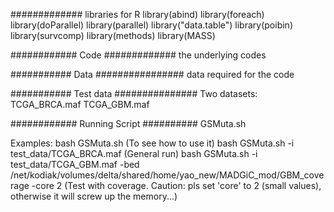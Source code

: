 ############# libraries for R
library(abind)
library(foreach)
library(doParallel)
library(parallel)
library("data.table")
library(poibin)
library(survcomp)
library(methods)
library(MASS)



############ Code #############
the underlying codes


########### Data ################
data required for the code



########### Test data ###############
Two datasets:
	TCGA_BRCA.maf
	TCGA_GBM.maf 





############ Running Script ##########
GSMuta.sh



Examples: 
bash GSMuta.sh       (To see how to use it)
bash GSMuta.sh -i test_data/TCGA_BRCA.maf      (General run)
bash GSMuta.sh -i test_data/TCGA_GBM.maf -bed /net/kodiak/volumes/delta/shared/home/yao_new/MADGiC_mod/GBM_coverage -core 2  (Test with coverage. Caution: pls set 'core' to 2 (small values), otherwise it will screw up the memory...)  
